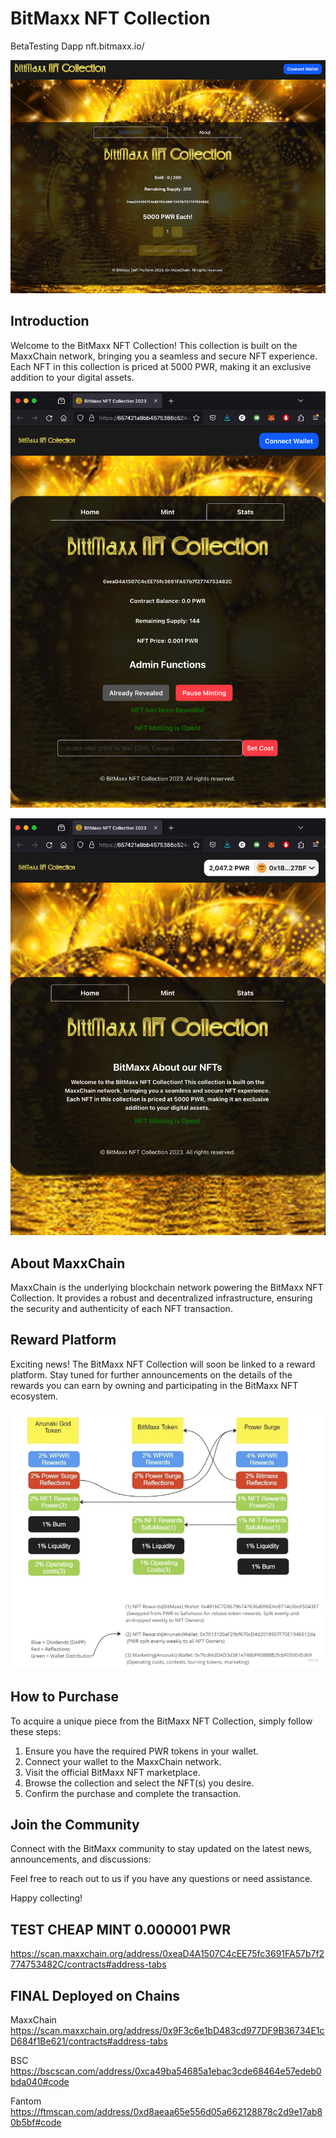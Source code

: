 # BitMaxx NFT Collection


BetaTesting Dapp nft.bitmaxx.io/


![BitMaxx NFT Collection](https://raw.githubusercontent.com/ArielRin/BitMaxx-NFT-Collection--BNFT/master/twitter.jpg)

## Introduction

Welcome to the BitMaxx NFT Collection! This collection is built on the MaxxChain network, bringing you a seamless and secure NFT experience. Each NFT in this collection is priced at 5000 PWR, making it an exclusive addition to your digital assets.



![Admin Page](https://raw.githubusercontent.com/ArielRin/BitMaxx-NFT-Collection--BNFT/master/admin.jpg)

![Home](https://raw.githubusercontent.com/ArielRin/BitMaxx-NFT-Collection--BNFT/master/home.jpg)

## About MaxxChain

MaxxChain is the underlying blockchain network powering the BitMaxx NFT Collection. It provides a robust and decentralized infrastructure, ensuring the security and authenticity of each NFT transaction.

## Reward Platform

Exciting news! The BitMaxx NFT Collection will soon be linked to a reward platform. Stay tuned for further announcements on the details of the rewards you can earn by owning and participating in the BitMaxx NFT ecosystem.

![BitMaxx NFT Collection](https://raw.githubusercontent.com/ArielRin/BitMaxx-NFT-Collection--BNFT/master/graph.jpg)
## How to Purchase

To acquire a unique piece from the BitMaxx NFT Collection, simply follow these steps:

1. Ensure you have the required PWR tokens in your wallet.
2. Connect your wallet to the MaxxChain network.
3. Visit the official BitMaxx NFT marketplace.
4. Browse the collection and select the NFT(s) you desire.
5. Confirm the purchase and complete the transaction.

## Join the Community

Connect with the BitMaxx community to stay updated on the latest news, announcements, and discussions:


Feel free to reach out to us if you have any questions or need assistance.

Happy collecting!




## TEST CHEAP MINT 0.000001 PWR
https://scan.maxxchain.org/address/0xeaD4A1507C4cEE75fc3691FA57b7f2774753482C/contracts#address-tabs


## FINAL Deployed on Chains
MaxxChain https://scan.maxxchain.org/address/0x9F3c6e1bD483cd977DF9B36734E1cD684f1Be621/contracts#address-tabs


BSC https://bscscan.com/address/0xca49ba54685a1ebac3cde68464e57edeb0bda040#code


Fantom https://ftmscan.com/address/0xd8aeaa65e556d05a662128878c2d9e17ab80b5bf#code
